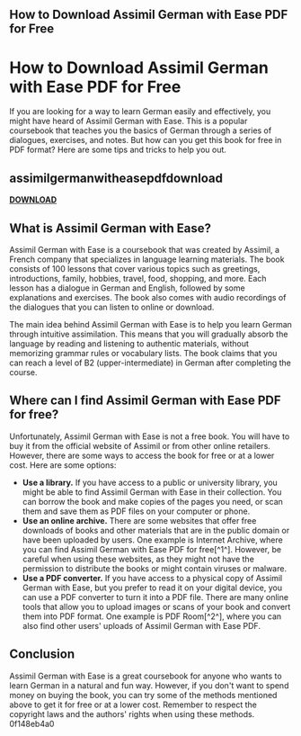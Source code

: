 ## How to Download Assimil German with Ease PDF for Free

  
# How to Download Assimil German with Ease PDF for Free
 
If you are looking for a way to learn German easily and effectively, you might have heard of Assimil German with Ease. This is a popular coursebook that teaches you the basics of German through a series of dialogues, exercises, and notes. But how can you get this book for free in PDF format? Here are some tips and tricks to help you out.
 
## assimilgermanwitheasepdfdownload


[**DOWNLOAD**](https://www.google.com/url?q=https%3A%2F%2Fgeags.com%2F2tKAsD&sa=D&sntz=1&usg=AOvVaw3FHMcf7cR6jytHECf6PHNj)

 
## What is Assimil German with Ease?
 
Assimil German with Ease is a coursebook that was created by Assimil, a French company that specializes in language learning materials. The book consists of 100 lessons that cover various topics such as greetings, introductions, family, hobbies, travel, food, shopping, and more. Each lesson has a dialogue in German and English, followed by some explanations and exercises. The book also comes with audio recordings of the dialogues that you can listen to online or download.
 
The main idea behind Assimil German with Ease is to help you learn German through intuitive assimilation. This means that you will gradually absorb the language by reading and listening to authentic materials, without memorizing grammar rules or vocabulary lists. The book claims that you can reach a level of B2 (upper-intermediate) in German after completing the course.
 
## Where can I find Assimil German with Ease PDF for free?
 
Unfortunately, Assimil German with Ease is not a free book. You will have to buy it from the official website of Assimil or from other online retailers. However, there are some ways to access the book for free or at a lower cost. Here are some options:
 
- **Use a library.** If you have access to a public or university library, you might be able to find Assimil German with Ease in their collection. You can borrow the book and make copies of the pages you need, or scan them and save them as PDF files on your computer or phone.
- **Use an online archive.** There are some websites that offer free downloads of books and other materials that are in the public domain or have been uploaded by users. One example is Internet Archive, where you can find Assimil German with Ease PDF for free[^1^]. However, be careful when using these websites, as they might not have the permission to distribute the books or might contain viruses or malware.
- **Use a PDF converter.** If you have access to a physical copy of Assimil German with Ease, but you prefer to read it on your digital device, you can use a PDF converter to turn it into a PDF file. There are many online tools that allow you to upload images or scans of your book and convert them into PDF format. One example is PDF Room[^2^], where you can also find other users' uploads of Assimil German with Ease PDF.

## Conclusion
 
Assimil German with Ease is a great coursebook for anyone who wants to learn German in a natural and fun way. However, if you don't want to spend money on buying the book, you can try some of the methods mentioned above to get it for free or at a lower cost. Remember to respect the copyright laws and the authors' rights when using these methods.
 0f148eb4a0
